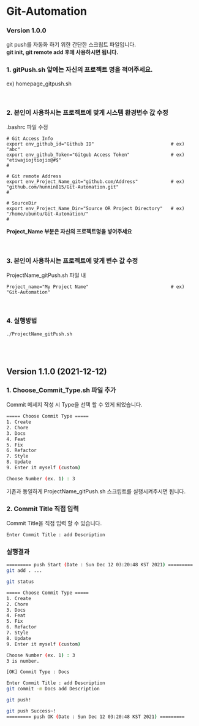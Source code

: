 # Git-Automation

### Version 1.0.0
git push를 자동화 하기 위한 간단한 스크립트 파일입니다.<br>
**git init, git remote add 후에 사용하시면 됩니다.**
<br>

### 1. gitPush.sh 앞에는 자신의 프로젝트 명을 적어주세요.

ex) homepage_gitpush.sh

<br>

### 2. 본인이 사용하시는 프로젝트에 맞게 시스템 환경변수 값 수정

.bashrc 파일 수정

```vim
# Git Access Info
export env_github_id="Github ID"                            # ex) "abc"
export env_github_Token="Gitgub Access Token"               # ex) "etiwajiojtiojio@#$"
#

# Git remote Address
export env_Project_Name_git="github.com/Address"            # ex) "github.com/hunmin815/Git-Automation.git"
#

# SourceDir
export env_Project_Name_Dir="Source OR Project Directory"   # ex) "/home/ubuntu/Git-Automation/"
#
```

**Project_Name 부분은 자신의 프로젝트명을 넣어주세요**

<br>

### 3. 본인이 사용하시는 프로젝트에 맞게 변수 값 수정

ProjectName_gitPush.sh 파일 내

```vim
Project_name="My Project Name"                              # ex) "Git-Automation"
```
<br>

### 4. 실행방법
```bash
./ProjectName_gitPush.sh
```

<br><br>
## Version 1.1.0 (2021-12-12)

### 1. Choose_Commit_Type.sh 파일 추가
Commit 메세지 작성 시 Type을 선택 할 수 있게 되었습니다.

```bash
===== Choose Commit Type =====
1. Create
2. Chore
3. Docs
4. Feat
5. Fix
6. Refactor
7. Style
8. Update
9. Enter it myself (custom)

Choose Number (ex. 1) : 3
```

기존과 동일하게 ProjectName_gitPush.sh 스크립트를 실행시켜주시면 됩니다.

### 2. Commit Title 직접 입력
Commit Title을 직접 입력 할 수 있습니다.
<br>
```bash
Enter Commit Title : add Description
```

### 실행결과
```bash
========= push Start (Date : Sun Dec 12 03:20:48 KST 2021) =========
git add . ...

git status

===== Choose Commit Type =====
1. Create
2. Chore
3. Docs
4. Feat
5. Fix
6. Refactor
7. Style
8. Update
9. Enter it myself (custom)

Choose Number (ex. 1) : 3
3 is number.

[OK] Commit Type : Docs

Enter Commit Title : add Description
git commit -m Docs add Description

git push!

git push Success~!
========= push OK (Date : Sun Dec 12 03:20:48 KST 2021) =========
```
